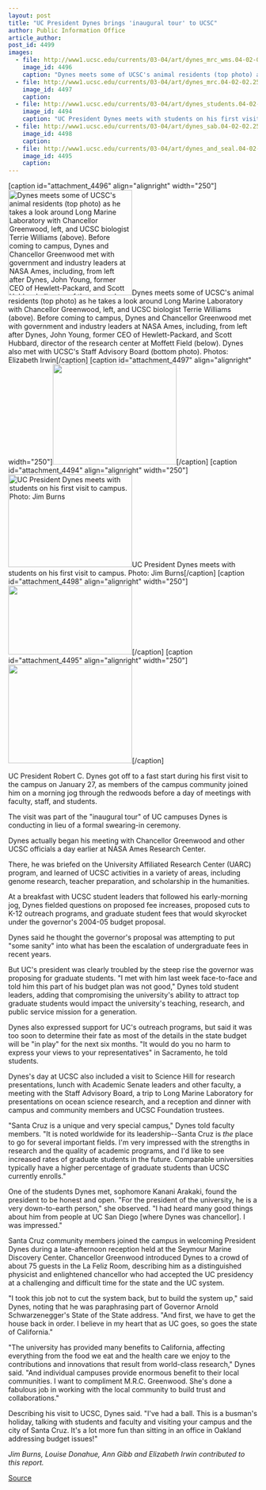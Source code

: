 ```yaml
---
layout: post
title: "UC President Dynes brings 'inaugural tour' to UCSC"
author: Public Information Office
article_author: 
post_id: 4499
images:
  - file: http://www1.ucsc.edu/currents/03-04/art/dynes_mrc_wms.04-02-02.250.jpg
    image_id: 4496
    caption: "Dynes meets some of UCSC's animal residents (top photo) as he takes a look around Long Marine Laboratory with Chancellor Greenwood, left, and UCSC biologist Terrie Williams (above). Before coming to campus, Dynes and Chancellor Greenwood met with government and industry leaders at NASA Ames, including, from left after Dynes, John Young, former CEO of Hewlett-Packard, and Scott Hubbard, director of the research center at Moffett Field (below). Dynes also met with UCSC's Staff Advisory Board (bottom photo). Photos: Elizabeth Irwin"
  - file: http://www1.ucsc.edu/currents/03-04/art/dynes_mrc.04-02-02.250.jpg
    image_id: 4497
    caption: 
  - file: http://www1.ucsc.edu/currents/03-04/art/dynes_students.04-02-02.250.jpg
    image_id: 4494
    caption: "UC President Dynes meets with students on his first visit to campus. Photo: Jim Burns"
  - file: http://www1.ucsc.edu/currents/03-04/art/dynes_sab.04-02-02.250.jpg
    image_id: 4498
    caption: 
  - file: http://www1.ucsc.edu/currents/03-04/art/dynes_and_seal.04-02-02.250.jpg
    image_id: 4495
    caption: 
---
```


[caption id="attachment_4496" align="alignright" width="250"]<a href="http://dev-ucsc-news.pantheonsite.io/wp-content/uploads/2004/02/dynes_mrc_wms.04-02-02.250.jpg"><img class="size-full wp-image-4496" src="http://dev-ucsc-news.pantheonsite.io/wp-content/uploads/2004/02/dynes_mrc_wms.04-02-02.250.jpg" alt="Dynes meets some of UCSC's animal residents (top photo) as he takes a look around Long Marine Laboratory with Chancellor Greenwood, left, and UCSC biologist Terrie Williams (above). Before coming to campus, Dynes and Chancellor Greenwood met with government and industry leaders at NASA Ames, including, from left after Dynes, John Young, former CEO of Hewlett-Packard, and Scott Hubbard, director of the research center at Moffett Field (below). Dynes also met with UCSC's Staff Advisory Board (bottom photo). Photos: Elizabeth Irwin" width="250" height="212" /></a>Dynes meets some of UCSC's animal residents (top photo) as he takes a look around Long Marine Laboratory with Chancellor Greenwood, left, and UCSC biologist Terrie Williams (above). Before coming to campus, Dynes and Chancellor Greenwood met with government and industry leaders at NASA Ames, including, from left after Dynes, John Young, former CEO of Hewlett-Packard, and Scott Hubbard, director of the research center at Moffett Field (below). Dynes also met with UCSC's Staff Advisory Board (bottom photo). Photos: Elizabeth Irwin[/caption]
[caption id="attachment_4497" align="alignright" width="250"]<a href="http://dev-ucsc-news.pantheonsite.io/wp-content/uploads/2004/02/dynes_mrc.04-02-02.250.jpg"><img class="size-full wp-image-4497" src="http://dev-ucsc-news.pantheonsite.io/wp-content/uploads/2004/02/dynes_mrc.04-02-02.250.jpg" alt="" width="250" height="202" /></a>[/caption]
[caption id="attachment_4494" align="alignright" width="250"]<a href="http://dev-ucsc-news.pantheonsite.io/wp-content/uploads/2004/02/dynes_students.04-02-02.250.jpg"><img class="size-full wp-image-4494" src="http://dev-ucsc-news.pantheonsite.io/wp-content/uploads/2004/02/dynes_students.04-02-02.250.jpg" alt="UC President Dynes meets with students on his first visit to campus. Photo: Jim Burns" width="250" height="187" /></a>UC President Dynes meets with students on his first visit to campus. Photo: Jim Burns[/caption]
[caption id="attachment_4498" align="alignright" width="250"]<a href="http://dev-ucsc-news.pantheonsite.io/wp-content/uploads/2004/02/dynes_sab.04-02-02.250.jpg"><img class="size-full wp-image-4498" src="http://dev-ucsc-news.pantheonsite.io/wp-content/uploads/2004/02/dynes_sab.04-02-02.250.jpg" alt="" width="250" height="139" /></a>[/caption]
[caption id="attachment_4495" align="alignright" width="250"]<a href="http://dev-ucsc-news.pantheonsite.io/wp-content/uploads/2004/02/dynes_and_seal.04-02-02.250.jpg"><img class="size-full wp-image-4495" src="http://dev-ucsc-news.pantheonsite.io/wp-content/uploads/2004/02/dynes_and_seal.04-02-02.250.jpg" alt="" width="250" height="199" /></a>[/caption]
<p>
  UC President Robert C. Dynes got off to a fast start during his first visit to the campus on January 27, as members of the campus community joined him on a morning jog through the redwoods before a day of meetings with faculty, staff, and students.<br>
</p>
<p>
  The visit was part of the "inaugural tour" of UC campuses Dynes is conducting in lieu of a formal swearing-in ceremony.<br>
</p>
<p>
  Dynes actually began his meeting with Chancellor Greenwood and other UCSC officials a day earlier at NASA Ames Research Center.
</p>
<p>
  There, he was briefed on the University Affiliated Research Center (UARC) program, and learned of UCSC activities in a variety of areas, including genome research, teacher preparation, and scholarship in the humanities.<br>
</p>
<p>
  At a breakfast with UCSC student leaders that followed his early-morning jog, Dynes fielded questions on proposed fee increases, proposed cuts to K-12 outreach programs, and graduate student fees that would skyrocket under the governor's 2004-05 budget proposal.<br>
</p>
<p>
  Dynes said he thought the governor's proposal was attempting to put "some sanity" into what has been the escalation of undergraduate fees in recent years.
</p>
<p>
  But UC's president was clearly troubled by the steep rise the governor was proposing for graduate students. "I met with him last week face-to-face and told him this part of his budget plan was not good," Dynes told student leaders, adding that compromising the university's ability to attract top graduate students would impact the university's teaching, research, and public service mission for a generation.<br>
</p>
<p>
  Dynes also expressed support for UC's outreach programs, but said it was too soon to determine their fate as most of the details in the state budget will be "in play" for the next six months. "It would do you no harm to express your views to your representatives" in Sacramento, he told students.<br>
</p>
<p>
  Dynes's day at UCSC also included a visit to Science Hill for research presentations, lunch with Academic Senate leaders and other faculty, a meeting with the Staff Advisory Board, a trip to Long Marine Laboratory for presentations on ocean science research, and a reception and dinner with campus and community members and UCSC Foundation trustees.<br>
</p>
<p>
  "Santa Cruz is a unique and very special campus," Dynes told faculty members. "It is noted worldwide for its leadership--Santa Cruz is <i>the</i> place to go for several important fields. I'm very impressed with the strengths in research and the quality of academic programs, and I'd like to see increased rates of graduate students in the future. Comparable universities typically have a higher percentage of graduate students than UCSC currently enrolls."<br>
</p>
<p>
  One of the students Dynes met, sophomore Kanani Arakaki, found the president to be honest and open. "For the president of the university, he is a very down-to-earth person," she observed. "I had heard many good things about him from people at UC San Diego [where Dynes was chancellor]. I was impressed."<br>
</p>
<p>
  Santa Cruz community members joined the campus in welcoming President Dynes during a late-afternoon reception held at the Seymour Marine Discovery Center. Chancellor Greenwood introduced Dynes to a crowd of about 75 guests in the La Feliz Room, describing him as a distinguished physicist and enlightened chancellor who had accepted the UC presidency at a challenging and difficult time for the state and the UC system.<br>
</p>
<p>
  "I took this job not to cut the system back, but to build the system up," said Dynes, noting that he was paraphrasing part of Governor Arnold Schwarzenegger's State of the State address. "And first, we have to get the house back in order. I believe in my heart that as UC goes, so goes the state of California."<br>
</p>
<p>
  "The university has provided many benefits to California, affecting everything from the food we eat and the health care we enjoy to the contributions and innovations that result from world-class research," Dynes said. "And individual campuses provide enormous benefit to their local communities. I want to compliment M.R.C. Greenwood. She's done a fabulous job in working with the local community to build trust and collaborations."<br>
</p>
<p>
  Describing his visit to UCSC, Dynes said. "I've had a ball. This is a busman's holiday, talking with students and faculty and visiting your campus and the city of Santa Cruz. It's a lot more fun than sitting in an office in Oakland addressing budget issues!"
</p>
<p>
  <i>Jim Burns, Louise Donahue, Ann Gibb and Elizabeth Irwin contributed to this report.</i>
</p>
<p><a href="http://www1.ucsc.edu/currents/03-04/02-02/dynes.html" title="Permalink to dynes">Source</a></p>
